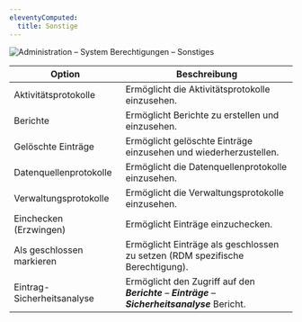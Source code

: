 ```yaml
---
eleventyComputed:
  title: Sonstige
---
```

![Administration – System Berechtigungen – Sonstiges](https://webdevolutions.azureedge.net/docs/de/server/ServerOp0062.png)

| Option                        | Beschreibung                                                      |
| ------------------------------ | ----------------------------------------------------------------- |
| Aktivitätsprotokolle           | Ermöglicht die Aktivitätsprotokolle einzusehen.                   |
| Berichte                       | Ermöglicht Berichte zu erstellen und einzusehen.                  |
| Gelöschte Einträge              | Ermöglicht gelöschte Einträge einzusehen und wiederherzustellen.  |
| Datenquellenprotokolle         | Ermöglicht die Datenquellenprotokolle einzusehen.               |
| Verwaltungsprotokolle          | Ermöglicht die Verwaltungsprotokolle einzusehen.                |
| Einchecken (Erzwingen)         | Ermöglicht Einträge einzuchecken.                               |
| Als geschlossen markieren      | Ermöglicht Einträge als geschlossen zu setzen (RDM spezifische Berechtigung). |
| Eintrag-Sicherheitsanalyse     | Ermöglicht den Zugriff auf den ***Berichte*** – ***Einträge*** – ***Sicherheitsanalyse*** Bericht. |
